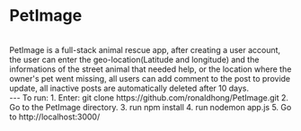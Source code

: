 # PetImage
</br>
PetImage is a full-stack animal rescue app, after creating a user account, the user can enter the geo-location(Latitude and longitude) and the informations of the street animal that needed help, or the location where the owner's pet went missing, all users can add comment to the post to provide update, all inactive posts are automatically deleted after 10 days.
</br>
---
To run:
1. <on command line> Enter: git clone https://github.com/ronaldhong/PetImage.git
2. <on command line> Go to the PetImage directory.
3. <on command line> run npm install
4. <on command line> run nodemon app.js
5. <on Browser> Go to http://localhost:3000/
